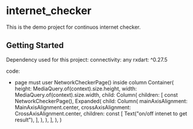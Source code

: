 # internet_checker

This is the demo project for continuos internet checker.

## Getting Started
Dependency used for this project:
connectivity: any
rxdart: ^0.27.5


code: 
* page must user NetworkCheckerPage() inside column
 Container(
        height: MediaQuery.of(context).size.height,
        width: MediaQuery.of(context).size.width,
        child: Column(
          children: [
            const NetworkCheckerPage(),
            Expanded(
              child: Column(
                mainAxisAlignment: MainAxisAlignment.center,
                crossAxisAlignment: CrossAxisAlignment.center,
                children: const [
                  Text("on/off intenet to get result"),
                ],
              ),
            ),
          ],
        ),
      )

